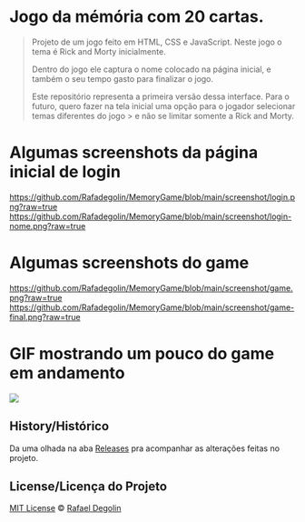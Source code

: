 # Jogo da mémória com 20 cartas.

> Projeto de um jogo feito em HTML, CSS e JavaScript. Neste jogo o tema é Rick and Morty inicialmente. 
>
> Dentro do jogo ele captura o nome colocado na página inicial, e também o seu tempo gasto para finalizar o jogo.
>
> Este repositório representa a primeira versão dessa interface. Para o futuro, quero fazer na tela inicial uma opção para o jogador selecionar temas diferentes do jogo > e não se limitar somente a Rick and Morty.

# Algumas screenshots da página inicial de login
<https://github.com/Rafadegolin/MemoryGame/blob/main/screenshot/login.png?raw=true>
<https://github.com/Rafadegolin/MemoryGame/blob/main/screenshot/login-nome.png?raw=true>

# Algumas screenshots do game
<https://github.com/Rafadegolin/MemoryGame/blob/main/screenshot/game.png?raw=true>
<https://github.com/Rafadegolin/MemoryGame/blob/main/screenshot/game-final.png?raw=true>

# GIF mostrando um pouco do game em andamento
<img src="https://github.com/Rafadegolin/MemoryGame/blob/main/screenshots/gameplay.gif?raw=true">

## History/Histórico
Da uma olhada na aba [Releases](https://github.com/Rafadegolin/MemoryGame/releases) pra acompanhar as alterações feitas no projeto.

## License/Licença do Projeto
[MIT License](./LICENSE) © [Rafael Degolin](https://github.com/Rafadegolin)

